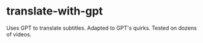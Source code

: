 # translate-with-gpt
Uses GPT to translate subtitles. Adapted to GPT's quirks. Tested on dozens of videos.
